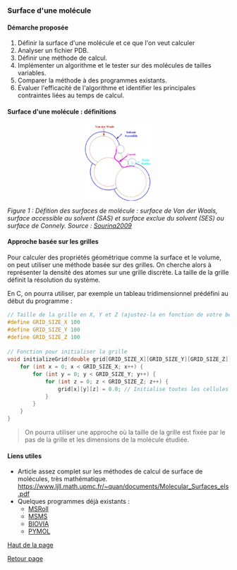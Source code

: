 ### Surface d'une molécule
<!--
#### Sujet
L'examen approfondi de la surface des molécules biologiques, en particulier des protéines, revêt une importance capitale pour élucider leur structure, ce processus ayant des répercussions significatives sur des aspects essentiels tels que leurs fonctions, leur stabilité et leur réactivité. Vous écrirez un programme informatique permettant de calculer la surface moléculaire d'une protéine ou, dans un premier temps d'une petite molécule, à partir de sa structure PDB. Vous pourrez utiliser une méthode de votre choix, analytique ou discrète.
-->
#### Démarche proposée
1. Définir la surface d'une molécule et ce que l'on veut calculer
2. Analyser un fichier PDB.
3. Définir une méthode de calcul.
4. Implémenter un algorithme et le tester sur des molécules de tailles variables.
5. Comparer la méthode à des programmes existants.
6. Évaluer l'efficacité de l'algorithme et identifier les principales contraintes liées au temps de calcul.

#### Surface d'une molécule : définitions

<img src="./figures/surfaces_def.png" style="display: block; margin-left: auto; margin-right: auto; width: 30%;">

*Figure 1 : Défition des surfaces de molécule : surface de Van der Waals, surface accessible au solvent (SAS) et surface exclue du solvent (SES) ou surface de Connely. Source : <a href="https://doi.org/10.1007/978-3-642-03270-7_8">Sourina2009</a>*


#### Approche basée sur les grilles
Pour calculer des propriétés géométrique comme la surface et le volume, on peut utiliser une méthode basée sur des grilles. On cherche alors à représenter la densité des atomes sur une grille discrète. La taille de la grille définit la résolution du système.

En C, on pourra utiliser, par exemple un tableau tridimensionnel prédéfini au début du programme :

```c
// Taille de la grille en X, Y et Z (ajustez-la en fonction de votre besoin)
#define GRID_SIZE_X 100
#define GRID_SIZE_Y 100
#define GRID_SIZE_Z 100

// Fonction pour initialiser la grille
void initializeGrid(double grid[GRID_SIZE_X][GRID_SIZE_Y][GRID_SIZE_Z]) {
    for (int x = 0; x < GRID_SIZE_X; x++) {
        for (int y = 0; y < GRID_SIZE_Y; y++) {
            for (int z = 0; z < GRID_SIZE_Z; z++) {
                grid[x][y][z] = 0.0; // Initialise toutes les cellules à 0
            }
        }
    }
}
```

> On pourra utiliser une approche où la taille de la grille est fixée par le pas de la grille et les dimensions de la molécule étudiée.

#### Liens utiles
- Article assez complet sur les méthodes de calcul de surface de molécules, très mathématique. https://www.ljll.math.upmc.fr/~quan/documents/Molecular_Surfaces_els.pdf
- Quelques programmes déjà existants :
   - [MSRoll](http://www.csb.yale.edu/userguides/graphics/msp/msu_local.html#MSRoll)
   - [MSMS](https://ccsb.scripps.edu/msms/documentation/)
   - [BIOVIA](https://www.researchgate.net/publication/353035302_Method_for_installing_Biovia_Discovery_Studio_Viewer_2021_in_Linux_Mint_201_or_Ubuntu_2004)
   - [PYMOL](https://www.youtube.com/watch?v=WC-r53vBLvM)

[Haut de la page](#surface-dune-molécule)

[Retour page](sujets_AH.md#projets-informatiques-chimie-paris-proposé-par-arthur-hardiagon)